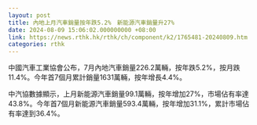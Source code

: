 ```yaml
---
layout: post
title: 內地上月汽車銷量按年跌5.2%　新能源汽車銷量升27%
date: 2024-08-09 15:06:02.000000000 +08:00
link: https://news.rthk.hk/rthk/ch/component/k2/1765481-20240809.htm
categories: rthk
---
```


中國汽車工業協會公布，7月內地汽車銷量226.2萬輛，按年跌5.2%，按月跌11.4%。今年首7個月累計銷量1631萬輛，按年增長4.4%。

中汽協數據顯示，上月新能源汽車銷量99.1萬輛，按年增加27%，市場佔有率達43.8%。今年首7個月新能源汽車銷量593.4萬輛，按年增加31.1%，累計市場佔有率達到36.4%。
